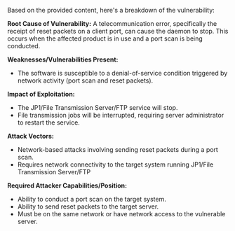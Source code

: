 Based on the provided content, here's a breakdown of the vulnerability:

**Root Cause of Vulnerability:**
A telecommunication error, specifically the receipt of reset packets on a client port, can cause the daemon to stop. This occurs when the affected product is in use and a port scan is being conducted.

**Weaknesses/Vulnerabilities Present:**
- The software is susceptible to a denial-of-service condition triggered by network activity (port scan and reset packets).

**Impact of Exploitation:**
- The JP1/File Transmission Server/FTP service will stop.
- File transmission jobs will be interrupted, requiring server administrator to restart the service.

**Attack Vectors:**
- Network-based attacks involving sending reset packets during a port scan.
- Requires network connectivity to the target system running JP1/File Transmission Server/FTP

**Required Attacker Capabilities/Position:**
- Ability to conduct a port scan on the target system.
- Ability to send reset packets to the target server.
- Must be on the same network or have network access to the vulnerable server.